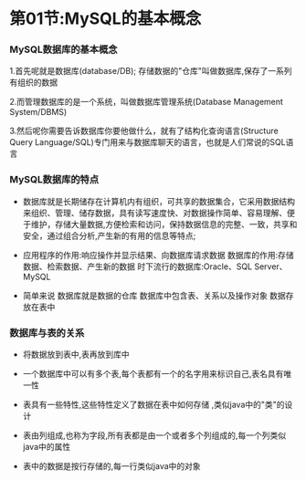# 第01节:MySQL的基本概念

### MySQL数据库的基本概念

1.首先呢就是数据库(database/DB);
存储数据的"仓库"叫做数据库,保存了一系列有组织的数据

2.而管理数据库的是一个系统，叫做数据库管理系统(Database Management System/DBMS)

3.然后呢你需要告诉数据库你要他做什么，就有了结构化查询语言(Structure Query Language/SQL)专门用来与数据库聊天的语言，也就是人们常说的SQL语言
### MySQL数据库的特点
* 数据库就是长期储存在计算机内有组织，可共享的数据集合，它采用数据结构来组织、管理、储存数据，具有读写速度快、对数据操作简单、容易理解、便于维护，存储大量数据,方便检索和访问，保持数据信息的完整、一致，共享和安全，通过组合分析,产生新的有用的信息等特点;
* 应用程序的作用:响应操作并显示结果、向数据库请求数据
数据库的作用:存储数据、检索数据、产生新的数据
时下流行的数据库:Oracle、SQL Server、MySQL

* 简单来说
数据库就是数据的仓库
数据库中包含表、关系以及操作对象
数据存放在表中
### 数据库与表的关系
* 将数据放到表中,表再放到库中

* 一个数据库中可以有多个表,每个表都有一个的名字用来标识自己,表名具有唯一性

* 表具有一些特性,这些特性定义了数据在表中如何存储	,类似java中的"类"的设计

* 表由列组成,也称为字段,所有表都是由一个或者多个列组成的,每一个列类似java中的属性

* 表中的数据是按行存储的,每一行类似java中的对象
